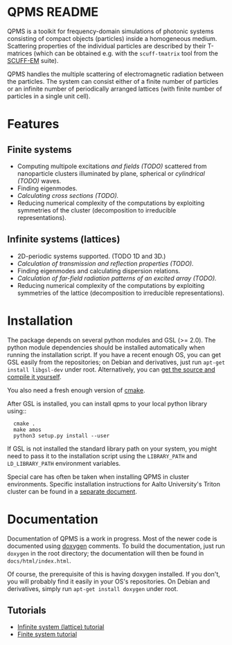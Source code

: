 QPMS README
===========

QPMS is a toolkit for frequency-domain simulations of photonic systems
consisting of compact objects (particles) inside a homogeneous medium. Scattering
properties of the individual particles are described by their T-matrices
(which can be obtained e.g. with the `scuff-tmatrix` tool from 
the [SCUFF-EM] suite).

QPMS handles the multiple scattering of electromagnetic radiation between 
the particles. The system can consist either of a finite number of particles
or an infinite number of periodically arranged lattices (with finite number
of particles in a single unit cell).

Features
========

Finite systems
--------------
 * Computing multipole excitations *and fields (TODO)* scattered from nanoparticle
   clusters illuminated by plane, spherical or *cylindrical (TODO)* waves.
 * Finding eigenmodes.
 * *Calculating cross sections (TODO).*
 * Reducing numerical complexity of the computations by exploiting
   symmetries of the cluster (decomposition to irreducible representations).

Infinite systems (lattices)
---------------------------
 * 2D-periodic systems supported. (TODO 1D and 3D.)
 * *Calculation of transmission and reflection properties (TODO).*
 * Finding eigenmodes and calculating dispersion relations.
 * *Calculation of far-field radiation patterns of an excited array (TODO).*
 * Reducing numerical complexity of the computations by exploiting
   symmetries of the lattice (decomposition to irreducible representations).


Installation
============
The package depends on several python modules and GSL (>= 2.0).
The python module dependencies should be installed automatically when running
the installation script. If you have a recent enough OS,
you can get GSL easily from the repositories; on Debian and derivatives,
just run `apt-get install libgsl-dev` under root. Alternatively,
you can [get the source and compile it yourself][GSL].

You also need a fresh enough version of [cmake][].

After GSL is installed, you can install qpms to your local python library using::

```{.sh}
  cmake .
  make amos
  python3 setup.py install --user
```

If GSL is not installed the standard library path on your system, you might 
need to pass it to the installation script using the
`LIBRARY_PATH` and `LD_LIBRARY_PATH` environment
variables.

Special care has often be taken when installing QPMS in cluster environments.
Specific installation instructions for Aalto University's Triton cluster
can be found in a [separate document][TRITON-README].

Documentation
=============

Documentation of QPMS is a work in progress. Most of the newer code
is documented using [doxygen][] comments. To build the documentation, just run
`doxygen`
in the root directory; the documentation will then be found in 
`docs/html/index.html`.

Of course, the prerequisite of this is having doxygen installed.
If you don't, you will probably find it easily in your OS's
repositories. On Debian and derivatives, simply run `apt-get install doxygen`
under root.


Tutorials
---------

  * [Infinite system (lattice) tutorial][tutorial-infinite]
  * [Finite system tutorial][tutorial-finite]

[SCUFF-EM]: https://homerreid.github.io/scuff-em-documentation/
[GSL]: https://www.gnu.org/software/gsl/
[cmake]: https://cmake.org
[TRITON-README]: README.Triton.md
[tutorial-finite]: finite_systems.md
[tutorial-infinite]: lattices.md
[doxygen]: http://doxygen.nl/
